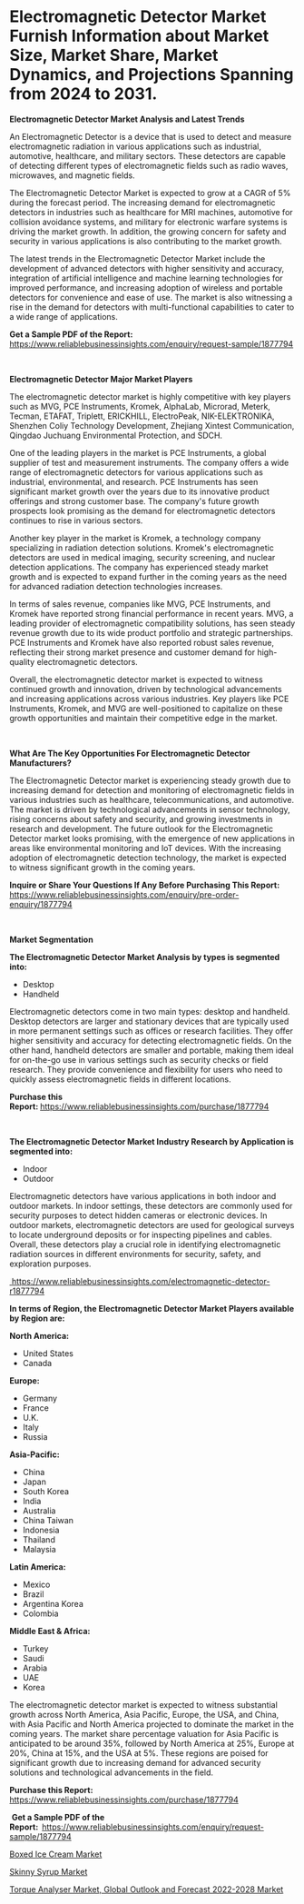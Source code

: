 <p><h1>Electromagnetic Detector Market Furnish Information about Market Size, Market Share, Market Dynamics, and Projections Spanning from 2024 to 2031.</h1></p><p><strong>Electromagnetic Detector Market Analysis and Latest Trends</strong></p>
<p><p>An Electromagnetic Detector is a device that is used to detect and measure electromagnetic radiation in various applications such as industrial, automotive, healthcare, and military sectors. These detectors are capable of detecting different types of electromagnetic fields such as radio waves, microwaves, and magnetic fields.</p><p>The Electromagnetic Detector Market is expected to grow at a CAGR of 5% during the forecast period. The increasing demand for electromagnetic detectors in industries such as healthcare for MRI machines, automotive for collision avoidance systems, and military for electronic warfare systems is driving the market growth. In addition, the growing concern for safety and security in various applications is also contributing to the market growth.</p><p>The latest trends in the Electromagnetic Detector Market include the development of advanced detectors with higher sensitivity and accuracy, integration of artificial intelligence and machine learning technologies for improved performance, and increasing adoption of wireless and portable detectors for convenience and ease of use. The market is also witnessing a rise in the demand for detectors with multi-functional capabilities to cater to a wide range of applications.</p></p>
<p><strong>Get a Sample PDF of the Report:&nbsp;</strong> <a href="https://www.reliablebusinessinsights.com/enquiry/request-sample/1877794">https://www.reliablebusinessinsights.com/enquiry/request-sample/1877794</a></p>
<p>&nbsp;</p>
<p><strong>Electromagnetic Detector Major Market Players</strong></p>
<p><p>The electromagnetic detector market is highly competitive with key players such as MVG, PCE Instruments, Kromek, AlphaLab, Microrad, Meterk, Tecman, ETAFAT, Triplett, ERICKHILL, ElectroPeak, NIK-ELEKTRONIKA, Shenzhen Coliy Technology Development, Zhejiang Xintest Communication, Qingdao Juchuang Environmental Protection, and SDCH.</p><p>One of the leading players in the market is PCE Instruments, a global supplier of test and measurement instruments. The company offers a wide range of electromagnetic detectors for various applications such as industrial, environmental, and research. PCE Instruments has seen significant market growth over the years due to its innovative product offerings and strong customer base. The company's future growth prospects look promising as the demand for electromagnetic detectors continues to rise in various sectors.</p><p>Another key player in the market is Kromek, a technology company specializing in radiation detection solutions. Kromek's electromagnetic detectors are used in medical imaging, security screening, and nuclear detection applications. The company has experienced steady market growth and is expected to expand further in the coming years as the need for advanced radiation detection technologies increases.</p><p>In terms of sales revenue, companies like MVG, PCE Instruments, and Kromek have reported strong financial performance in recent years. MVG, a leading provider of electromagnetic compatibility solutions, has seen steady revenue growth due to its wide product portfolio and strategic partnerships. PCE Instruments and Kromek have also reported robust sales revenue, reflecting their strong market presence and customer demand for high-quality electromagnetic detectors.</p><p>Overall, the electromagnetic detector market is expected to witness continued growth and innovation, driven by technological advancements and increasing applications across various industries. Key players like PCE Instruments, Kromek, and MVG are well-positioned to capitalize on these growth opportunities and maintain their competitive edge in the market.</p></p>
<p>&nbsp;</p>
<p><strong>What Are The Key Opportunities For Electromagnetic Detector Manufacturers?</strong></p>
<p><p>The Electromagnetic Detector market is experiencing steady growth due to increasing demand for detection and monitoring of electromagnetic fields in various industries such as healthcare, telecommunications, and automotive. The market is driven by technological advancements in sensor technology, rising concerns about safety and security, and growing investments in research and development. The future outlook for the Electromagnetic Detector market looks promising, with the emergence of new applications in areas like environmental monitoring and IoT devices. With the increasing adoption of electromagnetic detection technology, the market is expected to witness significant growth in the coming years.</p></p>
<p><strong>Inquire or Share Your Questions If Any Before Purchasing This Report:</strong> <a href="https://www.reliablebusinessinsights.com/enquiry/pre-order-enquiry/1877794">https://www.reliablebusinessinsights.com/enquiry/pre-order-enquiry/1877794</a></p>
<p>&nbsp;</p>
<p><strong>Market Segmentation</strong></p>
<p><strong>The Electromagnetic Detector Market Analysis by types is segmented into:</strong></p>
<p><ul><li>Desktop</li><li>Handheld</li></ul></p>
<p><p>Electromagnetic detectors come in two main types: desktop and handheld. Desktop detectors are larger and stationary devices that are typically used in more permanent settings such as offices or research facilities. They offer higher sensitivity and accuracy for detecting electromagnetic fields. On the other hand, handheld detectors are smaller and portable, making them ideal for on-the-go use in various settings such as security checks or field research. They provide convenience and flexibility for users who need to quickly assess electromagnetic fields in different locations.</p></p>
<p><strong>Purchase this Report:&nbsp;</strong><a href="https://www.reliablebusinessinsights.com/purchase/1877794">https://www.reliablebusinessinsights.com/purchase/1877794</a></p>
<p>&nbsp;</p>
<p><strong>The Electromagnetic Detector Market Industry Research by Application is segmented into:</strong></p>
<p><ul><li>Indoor</li><li>Outdoor</li></ul></p>
<p><p>Electromagnetic detectors have various applications in both indoor and outdoor markets. In indoor settings, these detectors are commonly used for security purposes to detect hidden cameras or electronic devices. In outdoor markets, electromagnetic detectors are used for geological surveys to locate underground deposits or for inspecting pipelines and cables. Overall, these detectors play a crucial role in identifying electromagnetic radiation sources in different environments for security, safety, and exploration purposes.</p></p>
<p><a href="https://www.reliablebusinessinsights.com/electromagnetic-detector-r1877794">&nbsp;https://www.reliablebusinessinsights.com/electromagnetic-detector-r1877794</a></p>
<p><strong>In terms of Region, the Electromagnetic Detector Market Players available by Region are:</strong></p>
<p>
    <p> <strong> North America: </strong>
        <ul>
            <li>United States</li>
            <li>Canada</li>
        </ul>
        </p> 
    <p> <strong> Europe: </strong>
        <ul>
            <li>Germany</li>
            <li>France</li>
            <li>U.K.</li>
            <li>Italy</li>
            <li>Russia</li>
        </ul>
        </p> 
    <p> <strong> Asia-Pacific: </strong>
        <ul>
            <li>China</li>
            <li>Japan</li>
            <li>South Korea</li>
            <li>India</li>
            <li>Australia</li>
            <li>China Taiwan</li>
            <li>Indonesia</li>
            <li>Thailand</li>
            <li>Malaysia</li>
        </ul>
        </p> 
    <p> <strong> Latin America: </strong>
        <ul>
            <li>Mexico</li>
            <li>Brazil</li>
            <li>Argentina Korea</li>
            <li>Colombia</li>
        </ul>
        </p> 
    <p> <strong> Middle East & Africa: </strong>
        <ul>
            <li>Turkey</li>
            <li>Saudi</li>
            <li>Arabia</li>
            <li>UAE</li>
            <li>Korea</li>
        </ul>
    </p>
    </p>
<p><p>The electromagnetic detector market is expected to witness substantial growth across North America, Asia Pacific, Europe, the USA, and China, with Asia Pacific and North America projected to dominate the market in the coming years. The market share percentage valuation for Asia Pacific is anticipated to be around 35%, followed by North America at 25%, Europe at 20%, China at 15%, and the USA at 5%. These regions are poised for significant growth due to increasing demand for advanced security solutions and technological advancements in the field.</p></p>
<p><strong>Purchase this Report: </strong><a href="https://www.reliablebusinessinsights.com/purchase/1877794">https://www.reliablebusinessinsights.com/purchase/1877794</a></p>
<p>&nbsp;<strong>Get a Sample PDF of the Report:&nbsp;&nbsp;</strong><a href="https://www.reliablebusinessinsights.com/enquiry/request-sample/1877794">https://www.reliablebusinessinsights.com/enquiry/request-sample/1877794</a></p>
<p><strong></strong></p>
<p><p><a href="https://github.com/daveutchsj/Market-Research-Report-List-1/blob/main/boxed-ice-cream-market.md">Boxed Ice Cream Market</a></p><p><a href="https://github.com/hannahforsyth9786/Market-Research-Report-List-1/blob/main/skinny-syrup-market.md">Skinny Syrup Market</a></p><p><a href="https://www.linkedin.com/pulse/global-torque-analyser-market-outlook-forecast-2022-2028-80uyf">Torque Analyser Market, Global Outlook and Forecast 2022-2028 Market</a></p></p>